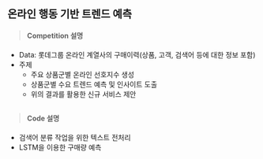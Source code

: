 ## 온라인 행동 기반 트렌드 예측

> #### Competition 설명
* Data: 롯데그룹 온라인 계열사의 구매이력(상품, 고객, 검색어 등에 대한 정보 포함)
* 주제
  + 주요 상품군별 온라인 선호지수 생성
  + 상품군별 수요 트렌드 예측 및 인사이트 도출
  + 위의 결과를 활용한 신규 서비스 제안
  
##
> #### Code 설명
* 검색어 분류 작업을 위한 텍스트 전처리
* LSTM을 이용한 구매량 예측
